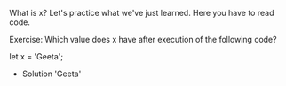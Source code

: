 What is x?
Let's practice what we've just learned. Here you have to read code.

Exercise:
Which value does x have after execution of the following code?


let x = 'Geeta';

- Solution
'Geeta'